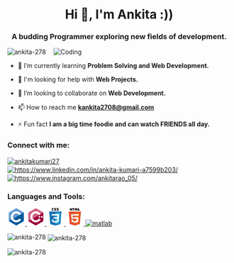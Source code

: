 <h1 align="center">Hi 👋, I'm Ankita :))</h1>
<h3 align="center">A budding Programmer exploring new fields of development.</h3>
<img align="right" alt="Coding" width="400" src="https://cdn.dribbble.com/users/876183/screenshots/4178051/________still_2x.gif?compress=1&resize=400x300">


<p align="left"> <img src="https://komarev.com/ghpvc/?username=ankita-278&label=Profile%20views&color=0e75b6&style=flat" alt="ankita-278" /> </p>

- 🌱 I’m currently learning **Problem Solving and Web Development.**

- 🤝 I'm looking for help with **Web Projects.**

- 👯 I’m looking to collaborate on **Web Development.**

- 📫 How to reach me **kankita2708@gmail.com**

- ⚡ Fun fact **I am a big time foodie and can watch FRIENDS all day.**

<h3 align="left">Connect with me:</h3>
<p align="left">
<a href="https://twitter.com/ankitakumari27" target="blank"><img align="center" src="https://raw.githubusercontent.com/rahuldkjain/github-profile-readme-generator/master/src/images/icons/Social/twitter.svg" alt="ankitakumari27" height="30" width="40" /></a>
<a href="https://linkedin.com/in/https://www.linkedin.com/in/ankita-kumari-a7599b203/" target="blank"><img align="center" src="https://raw.githubusercontent.com/rahuldkjain/github-profile-readme-generator/master/src/images/icons/Social/linked-in-alt.svg" alt="https://www.linkedin.com/in/ankita-kumari-a7599b203/" height="30" width="40" /></a>
<a href="https://instagram.com/https://www.instagram.com/ankitarao_05/" target="blank"><img align="center" src="https://raw.githubusercontent.com/rahuldkjain/github-profile-readme-generator/master/src/images/icons/Social/instagram.svg" alt="https://www.instagram.com/ankitarao_05/" height="30" width="40" /></a>
</p>

<h3 align="left">Languages and Tools:</h3>
<p align="left"> <a href="https://www.cprogramming.com/" target="_blank" rel="noreferrer"> <img src="https://raw.githubusercontent.com/devicons/devicon/master/icons/c/c-original.svg" alt="c" width="40" height="40"/> </a> <a href="https://www.w3schools.com/cpp/" target="_blank" rel="noreferrer"> <img src="https://raw.githubusercontent.com/devicons/devicon/master/icons/cplusplus/cplusplus-original.svg" alt="cplusplus" width="40" height="40"/> </a> <a href="https://www.w3schools.com/css/" target="_blank" rel="noreferrer"> <img src="https://raw.githubusercontent.com/devicons/devicon/master/icons/css3/css3-original-wordmark.svg" alt="css3" width="40" height="40"/> </a> <a href="https://www.w3.org/html/" target="_blank" rel="noreferrer"> <img src="https://raw.githubusercontent.com/devicons/devicon/master/icons/html5/html5-original-wordmark.svg" alt="html5" width="40" height="40"/> </a> <a href="https://www.mathworks.com/" target="_blank" rel="noreferrer"> <img src="https://upload.wikimedia.org/wikipedia/commons/2/21/Matlab_Logo.png" alt="matlab" width="40" height="40"/> </a> </p>

<p><img align="left" src="https://github-readme-stats.vercel.app/api/top-langs?username=ankita-278&show_icons=true&locale=en&layout=compact" alt="ankita-278" /></p>

<p>&nbsp;<img align="center" src="https://github-readme-stats.vercel.app/api?username=ankita-278&show_icons=true&locale=en" alt="ankita-278" /></p>

<p><img align="center" src="https://github-readme-streak-stats.herokuapp.com/?user=ankita-278&" alt="ankita-278" /></p>

